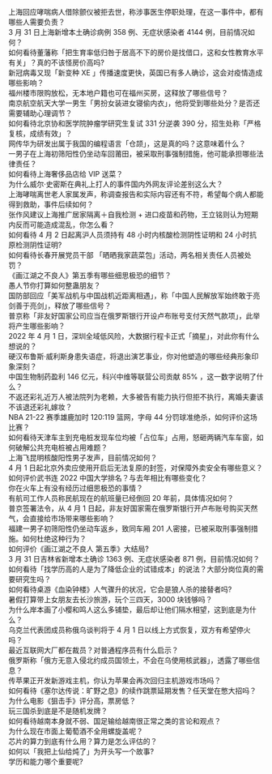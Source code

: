 上海回应哮喘病人借除颤仪被拒去世，称涉事医生停职处理，在这一事件中，都有哪些人需要负责？  
3 月 31 日上海新增本土确诊病例 358 例、无症状感染者 4144 例，目前情况如何？  
如何看待董藩称「把生育率低归咎于居高不下的房价是找借口，这和女性教育水平有关」？真的不该怪房价高吗?  
新冠病毒又现「新变种 XE 」传播速度更快，英国已有多人确诊，这会对疫情造成哪些影响？  
福州楼市限购放松，无本地户籍也可在福州买房，这释放了哪些信号？  
南京航空航天大学一男生「男扮女装进女寝偷内衣」，他将受到哪些处分？是否还需要辅助心理调节？  
如何看待北京协和医学院肿瘤学研究生复试 331 分逆袭 390 分，招生处称「严格复核，成绩有效」？  
网传华为研发出属于我国的编程语言「仓颉」，这是真的吗？这意味着什么？  
一男子在上海初筛阳性仍坐动车回莆田，被采取刑事强制措施，他可能承担哪些法律责任？  
如何看待上海奢侈品店给 VIP 送菜？  
为什么威尔·史密斯在典礼上打人的事件国内外网友评论差别这么大？  
上海哮喘离世老人家属发声，称调查报告和实际内容还有不符，希望每个病人都能得到救助，事件后续如何？  
张作风建议上海推广居家隔离＋自我检测 + 进口疫苗和药物，王立铭则认为短期内反而可能造成混乱，你怎么看？  
如何看待 4 月 2 日起离沪人员须持有 48 小时内核酸检测阴性证明和 24 小时抗原检测阴性证明?  
如何看待长春开展党员干部 「晒晒我家蔬菜包」活动，两名相关责任人员被处罚？  
《画江湖之不良人》第五季有哪些细思极恐的细节？  
愚人节你打算如何整蛊朋友？  
国防部回应「美军战机与中国战机近距离相遇」，称「中国人民解放军始终敢于亮剑善于亮剑」，释放了哪些信号？  
普京称「非友好国家公司应当在俄罗斯银行开设卢布账号支付天然气款项」，此举将产生哪些影响？  
2022 年 4 月 1 日，深圳全域低风险，大数据行程卡正式「摘星」，对此你有什么想说的？  
硬汉布鲁斯·威利斯身患失语症，将退出演艺事业，你对他塑造的哪些经典形象印象深刻？  
中国生物制药盈利 146 亿元，科兴中维等联营公司贡献 85% ，这一数字说明了什么？  
不返还彩礼近万人被法院列为老赖，大多被告有能力执行但拒不执行，离婚夫妻该不该退还彩礼嫁妆？  
NBA 21-22 赛季雄鹿加时 120:119 篮网，字母 44 分罚球准绝杀，如何评价这场比赛？  
如何看待天津车主到充电桩发现车位均被「占位车」占用，怒砸两辆汽车车窗，如何破解公共充电桩被占用难题？  
上海飞昆明核酸阳性男子发声，目前情况如何？  
4 月 1 日起北京外卖应使用开启后无法复原的封签，对保障外卖安全有哪些意义？  
如何评价武书连 2022 中国大学排名？与去年相比有哪些变化？  
你在火车上有没有经历过细思极恐的事情？  
有航司工作人员称民航现在的航班量已经倒回 20 年前，具体情况如何？  
普京签署法令，从 4 月 1 日起，非友好国家需在俄罗斯银行开卢布账号购买天然气，会直接给市场带来哪些影响？  
福建一男子初筛阳性仍坐动车返乡，致同车厢 201 人密接，已被采取刑事强制措施。如何杜绝这种行为？  
如何评价《画江湖之不良人 第五季》大结局?  
3 月 31 日吉林省新增本土确诊 1363 例、无症状感染者 871 例，目前情况如何？  
如何看待「找学历高的人是为了降低企业的试错成本」的说法？大部分岗位真的需要研究生吗？  
如何看待桌游《血染钟楼》人气骤升的状况，它会是狼人杀的接替者吗?  
暑假打算带上女朋友去长沙旅游，玩个三四天，3000 块钱够吗？  
为什么岸本画了小樱和鸣人这么多铺垫，最后却让他们隔水相望，这到底是为什么？  
乌克兰代表团成员称俄乌谈判将于 4 月 1 日以线上方式恢复，双方有希望停火吗？  
最近互联网大厂都在裁员？对普通程序员有什么启示？  
俄罗斯称「俄方无意入侵北约成员国领土，不会在乌使用核武器」，透露了哪些信息？  
传苹果正开发新游戏主机，你认为苹果会再次回归主机游戏市场吗？  
如何看待《塞尔达传说：旷野之息》的续作跳票延期发售？任天堂在憋大招吗？  
为什么电影《狙击手》评分高，票房低？  
玩三国杀到底是不是随机发牌？  
如何看待越南本身就不弱、国足输给越南很正常之类的言论和观点？  
为什么现在市面上葡萄酒不全用螺旋盖呢？  
芯片的算力到底有什么用？算力是怎么评估的？  
如何以「我把上仙给炖了」为开头写一个故事?  
学历和能力哪个重要呢?  
